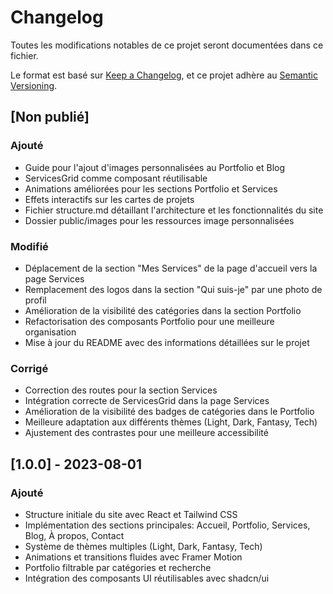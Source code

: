 
# Changelog

Toutes les modifications notables de ce projet seront documentées dans ce fichier.

Le format est basé sur [Keep a Changelog](https://keepachangelog.com/fr/1.0.0/),
et ce projet adhère au [Semantic Versioning](https://semver.org/spec/v2.0.0.html).

## [Non publié]

### Ajouté
- Guide pour l'ajout d'images personnalisées au Portfolio et Blog
- ServicesGrid comme composant réutilisable
- Animations améliorées pour les sections Portfolio et Services
- Effets interactifs sur les cartes de projets
- Fichier structure.md détaillant l'architecture et les fonctionnalités du site
- Dossier public/images pour les ressources image personnalisées

### Modifié
- Déplacement de la section "Mes Services" de la page d'accueil vers la page Services
- Remplacement des logos dans la section "Qui suis-je" par une photo de profil
- Amélioration de la visibilité des catégories dans la section Portfolio
- Refactorisation des composants Portfolio pour une meilleure organisation
- Mise à jour du README avec des informations détaillées sur le projet

### Corrigé
- Correction des routes pour la section Services
- Intégration correcte de ServicesGrid dans la page Services
- Amélioration de la visibilité des badges de catégories dans le Portfolio
- Meilleure adaptation aux différents thèmes (Light, Dark, Fantasy, Tech)
- Ajustement des contrastes pour une meilleure accessibilité

## [1.0.0] - 2023-08-01

### Ajouté
- Structure initiale du site avec React et Tailwind CSS
- Implémentation des sections principales: Accueil, Portfolio, Services, Blog, À propos, Contact
- Système de thèmes multiples (Light, Dark, Fantasy, Tech)
- Animations et transitions fluides avec Framer Motion
- Portfolio filtrable par catégories et recherche
- Intégration des composants UI réutilisables avec shadcn/ui
